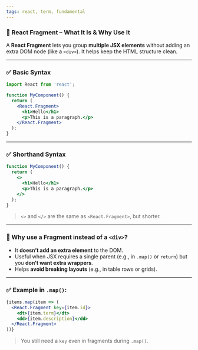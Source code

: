 ```yaml
---
tags: react, term, fundamental
---
```


### 🔷 React Fragment – What It Is & Why Use It

A **React Fragment** lets you group **multiple JSX elements** without adding an extra DOM node (like a `<div>`). It helps keep the HTML structure clean.

---

### ✅ Basic Syntax

```jsx
import React from 'react';

function MyComponent() {
  return (
    <React.Fragment>
      <h1>Hello</h1>
      <p>This is a paragraph.</p>
    </React.Fragment>
  );
}
```

---

### ✅ Shorthand Syntax

```jsx
function MyComponent() {
  return (
    <>
      <h1>Hello</h1>
      <p>This is a paragraph.</p>
    </>
  );
}
```

> `<>` and `</>` are the same as `<React.Fragment>`, but shorter.

---

### 🧠 Why use a Fragment instead of a `<div>`?

* It **doesn’t add an extra element** to the DOM.
* Useful when JSX requires a single parent (e.g., in `.map()` or `return`) but you **don’t want extra wrappers**.
* Helps **avoid breaking layouts** (e.g., in table rows or grids).

---

### ✅ Example in `.map()`:

```jsx
{items.map(item => (
  <React.Fragment key={item.id}>
    <dt>{item.term}</dt>
    <dd>{item.description}</dd>
  </React.Fragment>
))}
```

> You still need a `key` even in fragments during `.map()`.